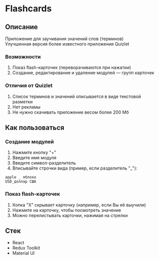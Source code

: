# Flashcards

## Описание
Приложение для заучивания значений слов (терминов)<br/>
Улучшенная версия более известного приложения Quizlet

### Возможности
1. Показ flash-карточек (переворачиваются при нажатии)
1. Создание, редактирование и удаление модулей — групп карточек 

### Отличия от Quizlet
1. Список терминов и значений описывается в виде текстовой разметки
1. Нет рекламы
1. Не нужно скачивать приложение весом более 200 Мб

## Как пользоваться

### Создание модулей
1. Нажмите кнопку "+"
1. Введите имя модуля
1. Введите символ-разделитель
1. Вписывайте строчки вида (пример, если разделитель "_"):
```
apple _ яблоко
USD_доллар США
```
### Показ flash-карточек
1. Копка "Х" скрывает карточку (например, если Вы её выучили) 
1. Нажмите на карточку, чтобы посмотреть значение
1. Можно перелистывать карточки, нажимая на стрелки

## Стек
* React
* Redux Toolkit
* Material UI
